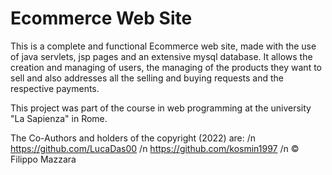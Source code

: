# Ecommerce Web Site

This is a complete and functional Ecommerce web site, made with the use of java servlets, jsp pages and an extensive mysql database.
It allows the creation and managing of users, the managing of the products they want to sell and also addresses all the selling and buying requests and the respective payments.

This project was part of the course in web programming at the university "La Sapienza" in Rome.

The Co-Authors and holders of the copyright (2022) are: /n
https://github.com/LucaDas00 /n
https://github.com/kosmin1997 /n
© Filippo Mazzara
